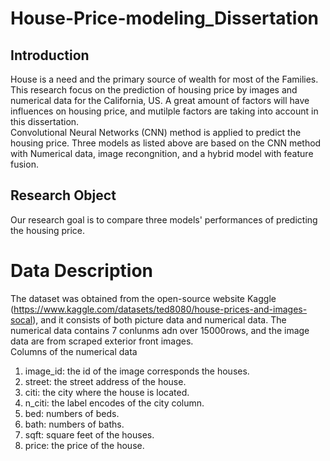 # House-Price-modeling_Dissertation
## Introduction   
House is a need and the primary source of wealth for most of the Families. This research focus on the prediction of housing price by images and numerical data for the California, US. A great amount of factors will have influences on housing price, and mutilple factors are taking into account in this dissertation.  
Convolutional Neural Networks (CNN) method is applied to predict the housing price. Three models as listed above are based on the CNN method with Numerical data, image recongnition, and a hybrid model with feature fusion. 
## Research Object
Our research goal is to compare three models' performances of predicting the housing price. 
# Data Description 
The dataset was obtained from the open-source website Kaggle (https://www.kaggle.com/datasets/ted8080/house-prices-and-images-socal), and it consists of both picture data and numerical data. The numerical data contains 7 conlunms adn over 15000rows, and the image data are from scraped exterior front images.   
Columns of the numerical data 
1.	image_id: the id of the image corresponds the houses.
2.	street: the street address of the house.
3.	citi: the city where the house is located.
4.	n_citi: the label encodes of the city column.
5.	bed: numbers of beds.
6.	bath: numbers of baths.
7.	sqft: square feet of the houses.
8.	price: the price of the house.
